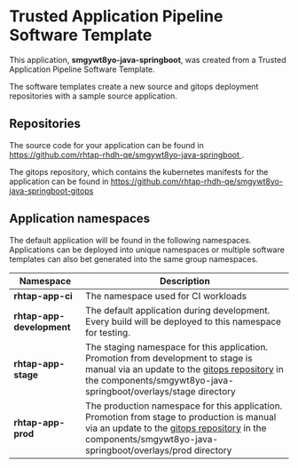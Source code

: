 # Trusted Application Pipeline Software Template

This application, **smgywt8yo-java-springboot**, was created from a Trusted Application Pipeline Software Template.

The software templates create a new source and gitops deployment repositories with a sample source application. 

## Repositories

The source code for your application can be found in [https://github.com/rhtap-rhdh-qe/smgywt8yo-java-springboot ](https://github.com/rhtap-rhdh-qe/smgywt8yo-java-springboot ).
 
The gitops repository, which contains the kubernetes manifests for the application can be found in 
[https://github.com/rhtap-rhdh-qe/smgywt8yo-java-springboot-gitops ](https://github.com/rhtap-rhdh-qe/smgywt8yo-java-springboot-gitops ) 

## Application namespaces 

The default application will be found in the following namespaces. Applications can be deployed into unique namespaces or multiple software templates can also bet generated into the same group namespaces.  

|  Namespace   |  Description   |  
| -------- | -------- |
| **rhtap-app-ci** | The namespace used for CI workloads |
| **rhtap-app-development** | The default application during development. Every build will be deployed to this namespace for testing. |
| **rhtap-app-stage** | The staging namespace for this application. Promotion from development to stage is manual via an update to the [gitops repository](https://github.com/rhtap-rhdh-qe/smgywt8yo-java-springboot-gitops ) in the components/smgywt8yo-java-springboot/overlays/stage directory |
| **rhtap-app-prod** | The production namespace for this application. Promotion from stage to production is manual via an update to the [gitops repository](https://github.com/rhtap-rhdh-qe/smgywt8yo-java-springboot-gitops ) in the components/smgywt8yo-java-springboot/overlays/prod directory |